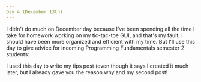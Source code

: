 ```yaml
---
Day 4 (December 13th)
---
```


  I didn't do much on December day because I've been spending all the time I take for homework working on my tic-tac-toe GUI, and that's my fault, I should have been more organized and efficient with my time. But I'll use this day to give advice for incoming Programming Fundamentals semester 2 students:

  I used this day to write my tips post (even though it says I created it much later, but I already gave you the reason why and my second post!
